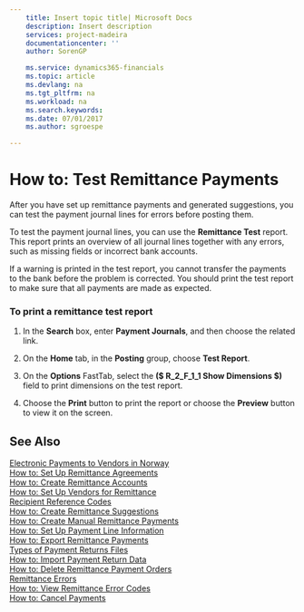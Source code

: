 ```yaml
---
    title: Insert topic title| Microsoft Docs
    description: Insert description
    services: project-madeira
    documentationcenter: ''
    author: SorenGP

    ms.service: dynamics365-financials
    ms.topic: article
    ms.devlang: na
    ms.tgt_pltfrm: na
    ms.workload: na
    ms.search.keywords:
    ms.date: 07/01/2017
    ms.author: sgroespe

---
```

# How to: Test Remittance Payments
After you have set up remittance payments and generated suggestions, you can test the payment journal lines for errors before posting them.  
  
 To test the payment journal lines, you can use the **Remittance Test** report. This report prints an overview of all journal lines together with any errors, such as missing fields or incorrect bank accounts.  
  
 If a warning is printed in the test report, you cannot transfer the payments to the bank before the problem is corrected. You should print the test report to make sure that all payments are made as expected.  
  
### To print a remittance test report  
  
1.  In the **Search** box, enter **Payment Journals**, and then choose the related link.  
  
2.  On the **Home** tab, in the **Posting** group, choose **Test Report**.  
  
3.  On the **Options** FastTab, select the **\($ R\_2\_F\_1\_1 Show Dimensions $\)** field to print dimensions on the test report.  
  
4.  Choose the **Print** button to print the report or choose the **Preview** button to view it on the screen.  
  
## See Also  
 [Electronic Payments to Vendors in Norway](../electronic-payments-to-vendors-in-norway.md)   
 [How to: Set Up Remittance Agreements](../how-to-set-up-remittance-agreements.md)   
 [How to: Create Remittance Accounts](../how-to-create-remittance-accounts.md)   
 [How to: Set Up Vendors for Remittance](../how-to-set-up-vendors-for-remittance.md)   
 [Recipient Reference Codes](../recipient-reference-codes.md)   
 [How to: Create Remittance Suggestions](../how-to-create-remittance-suggestions.md)   
 [How to: Create Manual Remittance Payments](../how-to-create-manual-remittance-payments.md)   
 [How to: Set Up Payment Line Information](../how-to-set-up-payment-line-information.md)   
 [How to: Export Remittance Payments](../how-to-export-remittance-payments.md)   
 [Types of Payment Returns Files](../types-of-payment-returns-files.md)   
 [How to: Import Payment Return Data](../how-to-import-payment-return-data.md)   
 [How to: Delete Remittance Payment Orders](../how-to-delete-remittance-payment-orders.md)   
 [Remittance Errors](../remittance-errors.md)   
 [How to: View Remittance Error Codes](../how-to-view-remittance-error-codes.md)   
 [How to: Cancel Payments](../how-to-cancel-payments.md)